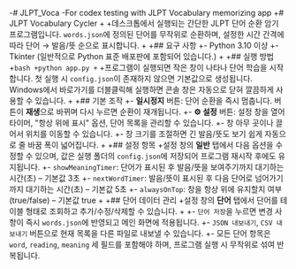 -# JLPT_Voca
-For codex testing with JLPT Vocabulary memorizing app
+# JLPT Vocabulary Cycler
+
+데스크톱에서 실행되는 간단한 JLPT 단어 순환 암기 프로그램입니다. `words.json`에 정의된 단어를 무작위로 순환하며, 설정한 시간 간격에 따라 단어 → 발음/뜻 순으로 표시합니다.
+
+## 요구 사항
+- Python 3.10 이상
+- Tkinter (일반적으로 Python 표준 배포판에 포함되어 있습니다.)
+
+## 실행 방법
+```bash
+python app.py
+```
+프로그램이 실행되면 작은 창이 나타나 단어 학습을 시작합니다. 첫 실행 시 `config.json`이 존재하지 않으면 기본값으로 생성됩니다. Windows에서 바로가기를 더블클릭해 실행하면 콘솔 창은 자동으로 닫혀 깔끔하게 사용할 수 있습니다.
+
+## 기본 조작
+- **일시정지** 버튼: 단어 순환을 즉시 멈춥니다. 버튼이 **재생**으로 바뀌며 다시 누르면 순환이 재개됩니다.
+- **⚙️ 설정** 버튼: 설정 창을 열어 타이머, "항상 위에 표시" 옵션, 단어 목록을 관리할 수 있습니다.
+- 창 아무 곳이나 끌어서 위치를 이동할 수 있습니다.
+- 창 크기를 조절하면 긴 발음/뜻도 보기 쉽게 자동으로 줄 바꿈 폭이 넓어집니다.
+
+## 설정 항목
+설정 창의 **일반** 탭에서 다음 옵션을 수정할 수 있으며, 값은 실행 폴더의 `config.json`에 저장되어 프로그램 재시작 후에도 유지됩니다.
+- `showMeaningTimer`: 단어가 표시된 후 발음/뜻을 보여주기까지 대기하는 시간(초) – 기본값 3초
+- `nextWordTimer`: 발음/뜻이 표시된 후 다음 단어로 넘어가기까지 대기하는 시간(초) – 기본값 5초
+- `alwaysOnTop`: 창을 항상 위에 유지할지 여부(true/false) – 기본값 true
+
+## 단어 데이터 관리
+설정 창의 **단어** 탭에서 단어를 테이블 형태로 조회하고 추가/수정/삭제할 수 있습니다.
+
+- `단어 저장`을 누르면 변경 사항이 즉시 `words.json`에 반영되고 메인 화면에 적용됩니다.
+- `JSON 내보내기`, `CSV 내보내기` 버튼으로 현재 목록을 다른 파일로 내보낼 수 있습니다.
+- 모든 단어 항목은 `word`, `reading`, `meaning` 세 필드를 포함해야 하며, 프로그램 실행 시 무작위로 섞여 반복됩니다.
